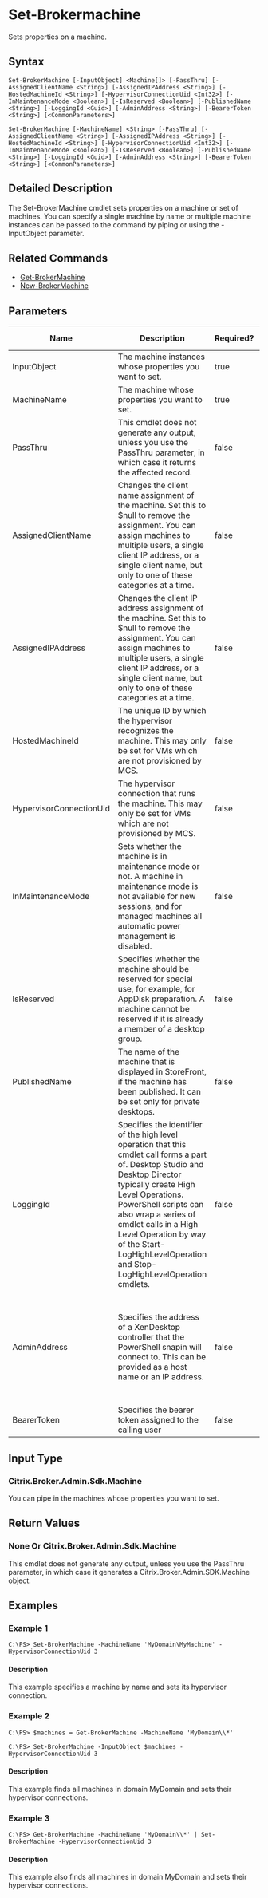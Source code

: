 ﻿
# Set-Brokermachine
Sets properties on a machine.
## Syntax
```
Set-BrokerMachine [-InputObject] <Machine[]> [-PassThru] [-AssignedClientName <String>] [-AssignedIPAddress <String>] [-HostedMachineId <String>] [-HypervisorConnectionUid <Int32>] [-InMaintenanceMode <Boolean>] [-IsReserved <Boolean>] [-PublishedName <String>] [-LoggingId <Guid>] [-AdminAddress <String>] [-BearerToken <String>] [<CommonParameters>]

Set-BrokerMachine [-MachineName] <String> [-PassThru] [-AssignedClientName <String>] [-AssignedIPAddress <String>] [-HostedMachineId <String>] [-HypervisorConnectionUid <Int32>] [-InMaintenanceMode <Boolean>] [-IsReserved <Boolean>] [-PublishedName <String>] [-LoggingId <Guid>] [-AdminAddress <String>] [-BearerToken <String>] [<CommonParameters>]
```
## Detailed Description
The Set-BrokerMachine cmdlet sets properties on a machine or set of machines. You can specify a single machine by name or multiple machine instances can be passed to the command by piping or using the -InputObject parameter.


## Related Commands

* [Get-BrokerMachine](../Get-BrokerMachine/)
* [New-BrokerMachine](../New-BrokerMachine/)
## Parameters
| Name   | Description | Required? | Pipeline Input | Default Value |
| --- | --- | --- | --- | --- |
| InputObject | The machine instances whose properties you want to set. | true | true (ByValue) |  |
| MachineName | The machine whose properties you want to set. | true | true (ByPropertyName) |  |
| PassThru | This cmdlet does not generate any output, unless you use the PassThru parameter, in which case it returns the affected record. | false | false | False |
| AssignedClientName | Changes the client name assignment of the machine. Set this to \$null to remove the assignment. You can assign machines to multiple users, a single client IP address, or a single client name, but only to one of these categories at a time. | false | false |  |
| AssignedIPAddress | Changes the client IP address assignment of the machine. Set this to \$null to remove the assignment. You can assign machines to multiple users, a single client IP address, or a single client name, but only to one of these categories at a time. | false | false |  |
| HostedMachineId | The unique ID by which the hypervisor recognizes the machine. This may only be set for VMs which are not provisioned by MCS. | false | false |  |
| HypervisorConnectionUid | The hypervisor connection that runs the machine. This may only be set for VMs which are not provisioned by MCS. | false | false |  |
| InMaintenanceMode | Sets whether the machine is in maintenance mode or not. A machine in maintenance mode is not available for new sessions, and for managed machines all automatic power management is disabled. | false | false |  |
| IsReserved | Specifies whether the machine should be reserved for special use, for example, for AppDisk preparation. A machine cannot be reserved if it is already a member of a desktop group. | false | false |  |
| PublishedName | The name of the machine that is displayed in StoreFront, if the machine has been published. It can be set only for private desktops. | false | false |  |
| LoggingId | Specifies the identifier of the high level operation that this cmdlet call forms a part of. Desktop Studio and Desktop Director typically create High Level Operations. PowerShell scripts can also wrap a series of cmdlet calls in a High Level Operation by way of the Start-LogHighLevelOperation and Stop-LogHighLevelOperation cmdlets. | false | false |  |
| AdminAddress | Specifies the address of a XenDesktop controller that the PowerShell snapin will connect to. This can be provided as a host name or an IP address. | false | false | Localhost. Once a value is provided by any cmdlet, this value will become the default. |
| BearerToken | Specifies the bearer token assigned to the calling user | false | false |  |

## Input Type

### Citrix.Broker.Admin.Sdk.Machine
You can pipe in the machines whose properties you want to set.
## Return Values

### None Or Citrix.Broker.Admin.Sdk.Machine
This cmdlet does not generate any output, unless you use the PassThru parameter, in which case it generates a Citrix.Broker.Admin.SDK.Machine object.
## Examples

### Example 1
```
C:\PS> Set-BrokerMachine -MachineName 'MyDomain\MyMachine' -HypervisorConnectionUid 3
```
#### Description
This example specifies a machine by name and sets its hypervisor connection.
### Example 2
```
C:\PS> $machines = Get-BrokerMachine -MachineName 'MyDomain\\*'

C:\PS> Set-BrokerMachine -InputObject $machines -HypervisorConnectionUid 3
```
#### Description
This example finds all machines in domain MyDomain and sets their hypervisor connections.
### Example 3
```
C:\PS> Get-BrokerMachine -MachineName 'MyDomain\\*' | Set-BrokerMachine -HypervisorConnectionUid 3
```
#### Description
This example also finds all machines in domain MyDomain and sets their hypervisor connections.
